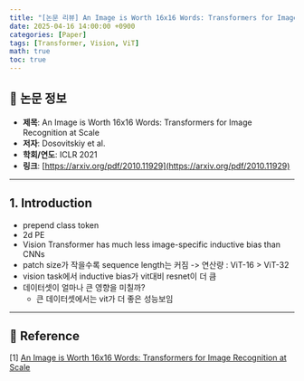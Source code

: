 ```yaml
---
title: "[논문 리뷰] An Image is Worth 16x16 Words: Transformers for Image Recognition at Scale"
date: 2025-04-16 14:00:00 +0900
categories: [Paper]
tags: [Transformer, Vision, ViT]
math: true
toc: true
---
```


## 📝 논문 정보

- **제목**: An Image is Worth 16x16 Words: Transformers for Image Recognition at Scale  
- **저자**: Dosovitskiy et al.  
- **학회/연도**: ICLR 2021  
- **링크**: [https://arxiv.org/pdf/2010.11929](https://arxiv.org/pdf/2010.11929)

---

## 1. Introduction

- prepend class token
- 2d PE
- Vision Transformer has much less image-specific inductive bias than CNNs
- patch size가 작을수록 sequence length는 커짐 -> 연산량 : ViT-16 > ViT-32
- vision task에서 inductive bias가 vit대비 resnet이 더 큼 
- 데이터셋이 얼마나 큰 영향을 미칠까? 
    - 큰 데이터셋에서는 vit가 더 좋은 성능보임
    

---

## 🔗 Reference
[1] [An Image is Worth 16x16 Words: Transformers for Image Recognition at Scale](https://arxiv.org/pdf/2010.11929)